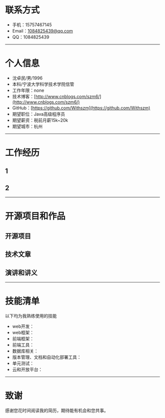 # 联系方式
- 手机：15757467145
- Email：1084825439@qq.com
- QQ：1084825439

***

# 个人信息
* 沈卓民/男/1996
* 本科/宁波大学科学技术学院信管
* 工作年限：none
* 技术博客：[http://www.cnblogs.com/szm6/](http://www.cnblogs.com/szm6/)
* GitHub：[https://github.com/Withszm](https://github.com/Withszm)
* 期望职位：Java高级程序员
* 期望薪资：税前月薪15k~20k
* 期望城市：杭州

***

# 工作经历
## 1
## 2

***

# 开源项目和作品

## 开源项目

## 技术文章

## 演讲和讲义

***

# 技能清单
以下均为我熟练使用的技能

- web开发：
- web框架：
- 前端框架：
- 前端工具：
- 数据库相关：
- 版本管理、文档和自动化部署工具：
- 单元测试：
- 云和开放平台：

***

# 致谢
感谢您花时间阅读我的简历，期待能有机会和您共事。